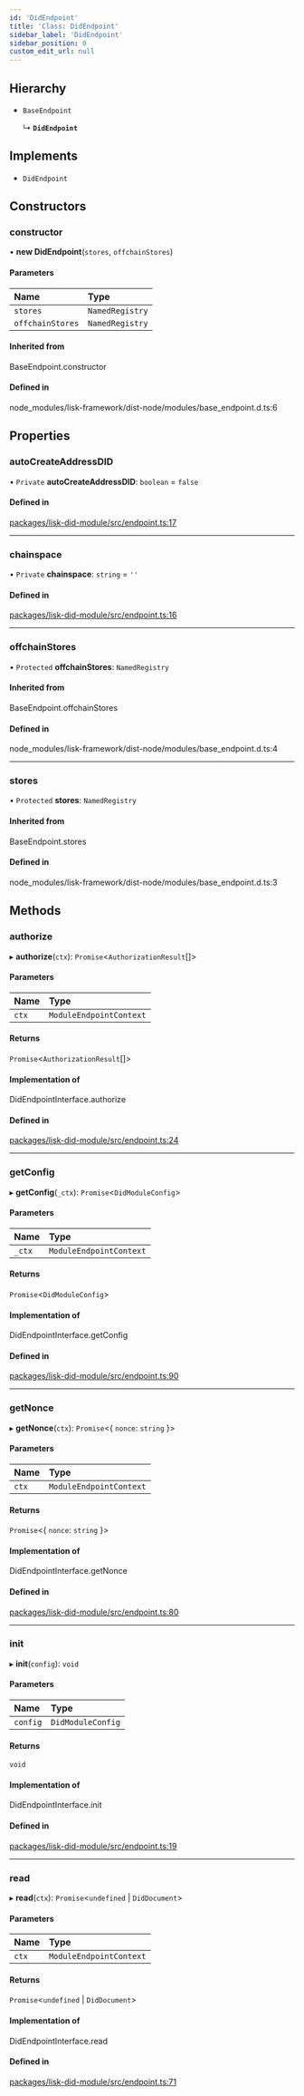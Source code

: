 ```yaml
---
id: 'DidEndpoint'
title: 'Class: DidEndpoint'
sidebar_label: 'DidEndpoint'
sidebar_position: 0
custom_edit_url: null
---
```


## Hierarchy

- `BaseEndpoint`

  ↳ **`DidEndpoint`**

## Implements

- `DidEndpoint`

## Constructors

### constructor

• **new DidEndpoint**(`stores`, `offchainStores`)

#### Parameters

| Name             | Type            |
| :--------------- | :-------------- |
| `stores`         | `NamedRegistry` |
| `offchainStores` | `NamedRegistry` |

#### Inherited from

BaseEndpoint.constructor

#### Defined in

node_modules/lisk-framework/dist-node/modules/base_endpoint.d.ts:6

## Properties

### autoCreateAddressDID

• `Private` **autoCreateAddressDID**: `boolean` = `false`

#### Defined in

[packages/lisk-did-module/src/endpoint.ts:17](https://github.com/aldhosutra/lisk-did/blob/37c055c/packages/lisk-did-module/src/endpoint.ts#L17)

---

### chainspace

• `Private` **chainspace**: `string` = `''`

#### Defined in

[packages/lisk-did-module/src/endpoint.ts:16](https://github.com/aldhosutra/lisk-did/blob/37c055c/packages/lisk-did-module/src/endpoint.ts#L16)

---

### offchainStores

• `Protected` **offchainStores**: `NamedRegistry`

#### Inherited from

BaseEndpoint.offchainStores

#### Defined in

node_modules/lisk-framework/dist-node/modules/base_endpoint.d.ts:4

---

### stores

• `Protected` **stores**: `NamedRegistry`

#### Inherited from

BaseEndpoint.stores

#### Defined in

node_modules/lisk-framework/dist-node/modules/base_endpoint.d.ts:3

## Methods

### authorize

▸ **authorize**(`ctx`): `Promise`<`AuthorizationResult`[]\>

#### Parameters

| Name  | Type                    |
| :---- | :---------------------- |
| `ctx` | `ModuleEndpointContext` |

#### Returns

`Promise`<`AuthorizationResult`[]\>

#### Implementation of

DidEndpointInterface.authorize

#### Defined in

[packages/lisk-did-module/src/endpoint.ts:24](https://github.com/aldhosutra/lisk-did/blob/37c055c/packages/lisk-did-module/src/endpoint.ts#L24)

---

### getConfig

▸ **getConfig**(`_ctx`): `Promise`<`DidModuleConfig`\>

#### Parameters

| Name   | Type                    |
| :----- | :---------------------- |
| `_ctx` | `ModuleEndpointContext` |

#### Returns

`Promise`<`DidModuleConfig`\>

#### Implementation of

DidEndpointInterface.getConfig

#### Defined in

[packages/lisk-did-module/src/endpoint.ts:90](https://github.com/aldhosutra/lisk-did/blob/37c055c/packages/lisk-did-module/src/endpoint.ts#L90)

---

### getNonce

▸ **getNonce**(`ctx`): `Promise`<{ `nonce`: `string` }\>

#### Parameters

| Name  | Type                    |
| :---- | :---------------------- |
| `ctx` | `ModuleEndpointContext` |

#### Returns

`Promise`<{ `nonce`: `string` }\>

#### Implementation of

DidEndpointInterface.getNonce

#### Defined in

[packages/lisk-did-module/src/endpoint.ts:80](https://github.com/aldhosutra/lisk-did/blob/37c055c/packages/lisk-did-module/src/endpoint.ts#L80)

---

### init

▸ **init**(`config`): `void`

#### Parameters

| Name     | Type              |
| :------- | :---------------- |
| `config` | `DidModuleConfig` |

#### Returns

`void`

#### Implementation of

DidEndpointInterface.init

#### Defined in

[packages/lisk-did-module/src/endpoint.ts:19](https://github.com/aldhosutra/lisk-did/blob/37c055c/packages/lisk-did-module/src/endpoint.ts#L19)

---

### read

▸ **read**(`ctx`): `Promise`<`undefined` \| `DidDocument`\>

#### Parameters

| Name  | Type                    |
| :---- | :---------------------- |
| `ctx` | `ModuleEndpointContext` |

#### Returns

`Promise`<`undefined` \| `DidDocument`\>

#### Implementation of

DidEndpointInterface.read

#### Defined in

[packages/lisk-did-module/src/endpoint.ts:71](https://github.com/aldhosutra/lisk-did/blob/37c055c/packages/lisk-did-module/src/endpoint.ts#L71)
